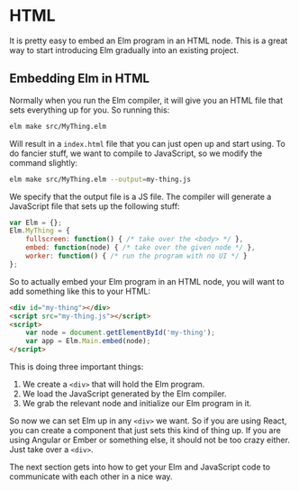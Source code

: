 # HTML

It is pretty easy to embed an Elm program in an HTML node. This is a great way to start introducing Elm gradually into an existing project.

## Embedding Elm in HTML

Normally when you run the Elm compiler, it will give you an HTML file that sets everything up for you. So running this:

```bash
elm make src/MyThing.elm
```

Will result in a `index.html` file that you can just open up and start using. To do fancier stuff, we want to compile to JavaScript, so we modify the command slightly:

```bash
elm make src/MyThing.elm --output=my-thing.js
```

We specify that the output file is a JS file. The compiler will generate a JavaScript file that sets up the following stuff:

```javascript
var Elm = {};
Elm.MyThing = {
    fullscreen: function() { /* take over the <body> */ },
    embed: function(node) { /* take over the given node */ },
    worker: function() { /* run the program with no UI */ }
};
```

So to actually embed your Elm program in an HTML node, you will want to add something like this to your HTML:

```html
<div id="my-thing"></div>
<script src="my-thing.js"></script>
<script>
    var node = document.getElementById('my-thing');
    var app = Elm.Main.embed(node);
</script>
```

This is doing three important things:

  1. We create a `<div>` that will hold the Elm program.
  2. We load the JavaScript generated by the Elm compiler.
  3. We grab the relevant node and initialize our Elm program in it.

So now we can set Elm up in any `<div>` we want. So if you are using React, you can create a component that just sets this kind of thing up. If you are using Angular or Ember or something else, it should not be too crazy either. Just take over a `<div>`.

The next section gets into how to get your Elm and JavaScript code to communicate with each other in a nice way.
